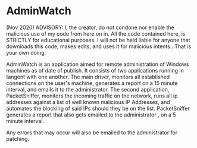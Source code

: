 # AdminWatch

(Nov 2020)
ADVISORY: I, the creator, do not condone nor enable the malicious use of my code from here on in. All the code contained here, is STRICTLY for educational purposes. I will not be held liable for anyone that downloads this code, makes edits, and uses it for malicious intents.. That is your own doing.

AdminWatch is an application aimed for remote administration of Windows machines as of date of publish. It consists of two applications running in tangent with one another.  The main driver, monitors all established connections on the user's machine, generates a report on a 15 minute interval, and emails it to the administrator.  The second application, PacketSniffer, monitors the incoming traffic on the network, runs all ip addresses against a list of well known malicious IP Addresses, and automates the blocking of said IPs should they be on the list. PacketSniffer generates a report that also gets emailed to the administrator , on a 5 minute interval.

Any errors that may occur will also be emailed to the administrator for patching.
